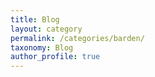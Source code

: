 ```yaml
---
title: Blog
layout: category
permalink: /categories/barden/
taxonomy: Blog
author_profile: true
---
```

